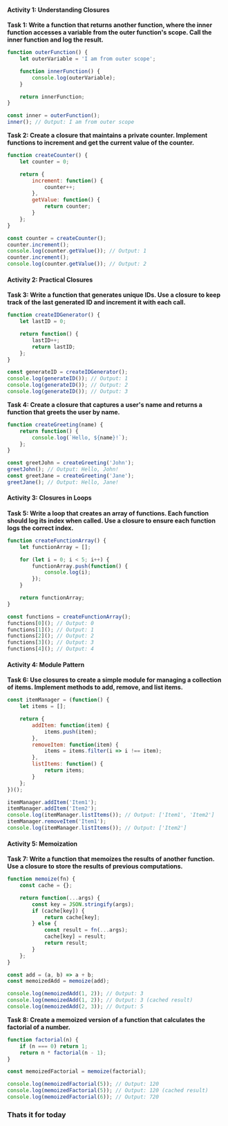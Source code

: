 #### Activity 1: Understanding Closures

**Task 1: Write a function that returns another function, where the inner function accesses a variable from the outer function's scope. Call the inner function and log the result.**
```javascript
function outerFunction() {
    let outerVariable = 'I am from outer scope';

    function innerFunction() {
        console.log(outerVariable);
    }

    return innerFunction;
}

const inner = outerFunction();
inner(); // Output: I am from outer scope
```

**Task 2: Create a closure that maintains a private counter. Implement functions to increment and get the current value of the counter.**
```javascript
function createCounter() {
    let counter = 0;

    return {
        increment: function() {
            counter++;
        },
        getValue: function() {
            return counter;
        }
    };
}

const counter = createCounter();
counter.increment();
console.log(counter.getValue()); // Output: 1
counter.increment();
console.log(counter.getValue()); // Output: 2
```

#### Activity 2: Practical Closures

**Task 3: Write a function that generates unique IDs. Use a closure to keep track of the last generated ID and increment it with each call.**
```javascript
function createIDGenerator() {
    let lastID = 0;

    return function() {
        lastID++;
        return lastID;
    };
}

const generateID = createIDGenerator();
console.log(generateID()); // Output: 1
console.log(generateID()); // Output: 2
console.log(generateID()); // Output: 3
```

**Task 4: Create a closure that captures a user's name and returns a function that greets the user by name.**
```javascript
function createGreeting(name) {
    return function() {
        console.log(`Hello, ${name}!`);
    };
}

const greetJohn = createGreeting('John');
greetJohn(); // Output: Hello, John!
const greetJane = createGreeting('Jane');
greetJane(); // Output: Hello, Jane!
```

#### Activity 3: Closures in Loops

**Task 5: Write a loop that creates an array of functions. Each function should log its index when called. Use a closure to ensure each function logs the correct index.**
```javascript
function createFunctionArray() {
    let functionArray = [];

    for (let i = 0; i < 5; i++) {
        functionArray.push(function() {
            console.log(i);
        });
    }

    return functionArray;
}

const functions = createFunctionArray();
functions[0](); // Output: 0
functions[1](); // Output: 1
functions[2](); // Output: 2
functions[3](); // Output: 3
functions[4](); // Output: 4
```

#### Activity 4: Module Pattern

**Task 6: Use closures to create a simple module for managing a collection of items. Implement methods to add, remove, and list items.**
```javascript
const itemManager = (function() {
    let items = [];

    return {
        addItem: function(item) {
            items.push(item);
        },
        removeItem: function(item) {
            items = items.filter(i => i !== item);
        },
        listItems: function() {
            return items;
        }
    };
})();

itemManager.addItem('Item1');
itemManager.addItem('Item2');
console.log(itemManager.listItems()); // Output: ['Item1', 'Item2']
itemManager.removeItem('Item1');
console.log(itemManager.listItems()); // Output: ['Item2']
```

#### Activity 5: Memoization

**Task 7: Write a function that memoizes the results of another function. Use a closure to store the results of previous computations.**
```javascript
function memoize(fn) {
    const cache = {};

    return function(...args) {
        const key = JSON.stringify(args);
        if (cache[key]) {
            return cache[key];
        } else {
            const result = fn(...args);
            cache[key] = result;
            return result;
        }
    };
}

const add = (a, b) => a + b;
const memoizedAdd = memoize(add);

console.log(memoizedAdd(1, 2)); // Output: 3
console.log(memoizedAdd(1, 2)); // Output: 3 (cached result)
console.log(memoizedAdd(2, 3)); // Output: 5
```

**Task 8: Create a memoized version of a function that calculates the factorial of a number.**
```javascript
function factorial(n) {
    if (n === 0) return 1;
    return n * factorial(n - 1);
}

const memoizedFactorial = memoize(factorial);

console.log(memoizedFactorial(5)); // Output: 120
console.log(memoizedFactorial(5)); // Output: 120 (cached result)
console.log(memoizedFactorial(6)); // Output: 720
```

### Thats it for today
